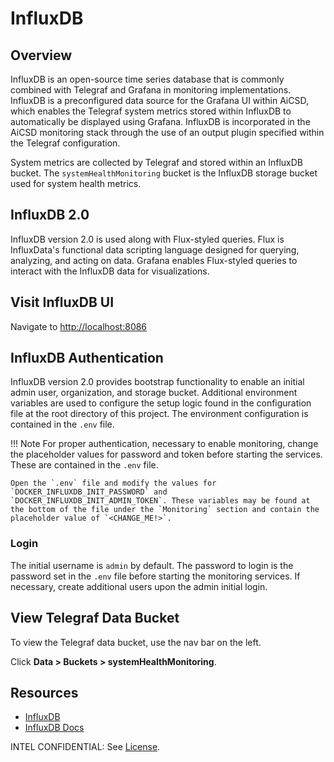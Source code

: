 # InfluxDB

## Overview
InfluxDB is an open-source time series database that is commonly combined with Telegraf and Grafana in monitoring implementations. InfluxDB is a preconfigured data source for the Grafana UI within AiCSD, which enables the Telegraf system metrics stored within InfluxDB to automatically be displayed using Grafana. InfluxDB is incorporated in the AiCSD monitoring stack through the use of an output plugin specified within the Telegraf configuration. 

System metrics are collected by Telegraf and stored within an InfluxDB bucket. The `systemHealthMonitoring` bucket is the InfluxDB storage bucket used for system health metrics. 

## InfluxDB 2.0
InfluxDB version 2.0 is used along with Flux-styled queries. Flux is InfluxData's functional data scripting language designed for querying, analyzing, and acting on data. Grafana enables Flux-styled queries to interact with the InfluxDB data for visualizations.

## Visit InfluxDB UI
Navigate to [http://localhost:8086](http://localhost:8086)

## InfluxDB Authentication
InfluxDB version 2.0 provides bootstrap functionality to enable an initial admin user, organization, and storage bucket. Additional environment variables are used to configure the setup logic found in the configuration file at the root directory of this project. The environment configuration is contained in the `.env` file.

!!! Note
    For proper authentication, necessary to enable monitoring, change the placeholder values for password and token before starting the services. These are contained in the `.env` file. 
    
    Open the `.env` file and modify the values for `DOCKER_INFLUXDB_INIT_PASSWORD` and `DOCKER_INFLUXDB_INIT_ADMIN_TOKEN`. These variables may be found at the bottom of the file under the `Monitoring` section and contain the placeholder value of `<CHANGE_ME!>`. 

### Login
The initial username is `admin` by default. The password to login is the password set in the `.env` file before starting the monitoring services. If necessary, create additional users upon the admin initial login.

## View Telegraf Data Bucket
To view the Telegraf data bucket, use the nav bar on the left.

Click **Data > Buckets > systemHealthMonitoring**.

## Resources

- [InfluxDB](https://www.influxdata.com/)
- [InfluxDB Docs](https://docs.influxdata.com/influxdb/v2.4/get-started/)



INTEL CONFIDENTIAL: See [License](../LICENSE.md).

